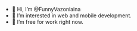- 👋 Hi, I’m @FunnyVazoniaina
- 👀 I’m interested in web and mobile development.
- 💞️ I’m free for work right now.

<!---
FunnyVazoniaina/FunnyVazoniaina is a ✨ special ✨ repository because its `README.md` (this file) appears on your GitHub profile.
You can click the Preview link to take a look at your changes.
--->
